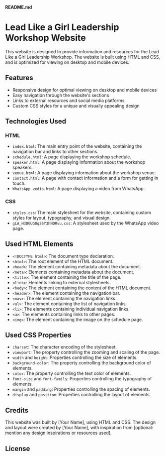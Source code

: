 **README.md**

# Lead Like a Girl Leadership Workshop Website

This website is designed to provide information and resources for the Lead Like a Girl Leadership Workshop. The website is built using HTML and CSS, and is optimized for viewing on desktop and mobile devices.

## Features

* Responsive design for optimal viewing on desktop and mobile devices
* Easy navigation through the website's sections
* Links to external resources and social media platforms
* Custom CSS styles for a unique and visually appealing design

## Technologies Used

### HTML

* `index.html`: The main entry point of the website, containing the navigation bar and links to other sections.
* `schedule.html`: A page displaying the workshop schedule.
* `speaker.html`: A page displaying information about the workshop speakers.
* `venue.html`: A page displaying information about the workshop venue.
* `contact.html`: A page with contact information and a form for getting in touch.
* `WhatsApp vedio.html`: A page displaying a video from WhatsApp.

### CSS

* `styles.css`: The main stylesheet for the website, containing custom styles for layout, typography, and visual design.
* `gLA_H3DGUG0q26Y3hNDRvu.css`: A stylesheet used by the WhatsApp video page.

## Used HTML Elements

* `<!DOCTYPE html>`: The document type declaration.
* `<html>`: The root element of the HTML document.
* `<head>`: The element containing metadata about the document.
* `<meta>`: Elements containing metadata about the document.
* `<title>`: The element containing the title of the page.
* `<link>`: Elements linking to external stylesheets.
* `<body>`: The element containing the content of the HTML document.
* `<header>`: The element containing the navigation bar.
* `<nav>`: The element containing the navigation links.
* `<ul>`: The element containing the list of navigation links.
* `<li>`: The elements containing individual navigation links.
* `<a>`: The elements containing links to other pages.
* `<img>`: The element containing the image on the schedule page.

## Used CSS Properties

* `charset`: The character encoding of the stylesheet.
* `viewport`: The property controlling the zooming and scaling of the page.
* `width` and `height`: Properties controlling the size of elements.
* `background-color`: The property controlling the background color of elements.
* `color`: The property controlling the text color of elements.
* `font-size` and `font-family`: Properties controlling the typography of elements.
* `margin` and `padding`: Properties controlling the spacing of elements.
* `display` and `position`: Properties controlling the layout of elements.

## Credits

This website was built by [Your Name], using HTML and CSS. The design and layout were created by [Your Name], with inspiration from [optional: mention any design inspirations or resources used].

## License


